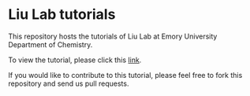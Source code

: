 # Liu Lab tutorials

This repository hosts the tutorials of Liu Lab at Emory University Department of Chemistry.

To view the tutorial, please click this [link](https://liu-group.github.io/).

If you would like to contribute to this tutorial, please feel free to fork this repository and send us pull requests.
